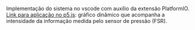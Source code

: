 Implementação do sistema no vscode com auxílio da extensão PlatformIO.
[Link para aplicação no p5.js](https://editor.p5js.org/marcosfabioo_/sketches/nujCi_6uP): gráfico dinâmico que acompanha a intensidade da informação medida pelo sensor de pressão (FSR).
